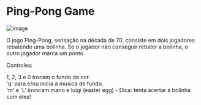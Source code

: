 # Ping-Pong Game

![image](https://user-images.githubusercontent.com/41404633/206287978-270c1330-b99a-45bd-9ab8-f0b9189a6a37.png)

O jogo Ping-Pong, sensação na década de 70, consiste em dois jogadores rebatendo uma bolinha. Se o jogador não conseguir rebater a bolinha, o outro jogador marca um ponto

Controles:

1, 2, 3 e 0 trocam o fundo de cor.
<br />
'q' para e/ou inicia a musica de fundo.
<br />
'm' e 'L' invocam mario e luigi (easter egg) - Dica: tenta acertar a bolinha com eles!
